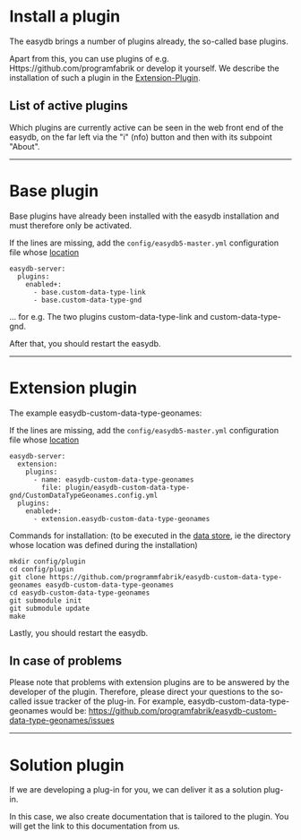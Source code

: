 # Install a plugin

The easydb brings a number of plugins already, the so-called base plugins.

Apart from this, you can use plugins of e.g. Https://github.com/programfabrik or develop it yourself. We describe the installation of such a plugin in the [Extension-Plugin](#extension-plugin).

## List of active plugins

Which plugins are currently active can be seen in the web front end of the easydb, on the far left via the "i" (nfo) button and then with its subpoint "About".

---

# Base plugin

Base plugins have already been installed with the easydb installation and must therefore only be activated.

If the lines are missing, add the `config/easydb5-master.yml` configuration file whose [location](./sysadmin/installation/installation.md#mount)

    easydb-server:
      plugins:
        enabled+:
          - base.custom-data-type-link
          - base.custom-data-type-gnd

... for e.g. The two plugins custom-data-type-link and custom-data-type-gnd.

After that, you should restart the easydb.

---

# Extension plugin

The example easydb-custom-data-type-geonames:

If the lines are missing, add the `config/easydb5-master.yml` configuration file whose [location](./sysadmin/installation/installation.md#mount)

    easydb-server:
      extension:
        plugins:
          - name: easydb-custom-data-type-geonames
            file: plugin/easydb-custom-data-type-gnd/CustomDataTypeGeonames.config.yml
      plugins:
        enabled+:
          - extension.easydb-custom-data-type-geonames

Commands for installation: (to be executed in the [data store](./sysadmin/installation_data_determine/installation_data_determine.md), ie the directory whose location was defined during the installation)

    mkdir config/plugin
    cd config/plugin
    git clone https://github.com/programmfabrik/easydb-custom-data-type-geonames easydb-custom-data-type-geonames
    cd easydb-custom-data-type-geonames
    git submodule init
    git submodule update
    make

Lastly, you should restart the easydb.

## In case of problems

Please note that problems with extension plugins are to be answered by the developer of the plugin. Therefore, please direct your questions to the so-called issue tracker of the plug-in. For example, easydb-custom-data-type-geonames would be: https://github.com/programfabrik/easydb-custom-data-type-geonames/issues

---

# Solution plugin

If we are developing a plug-in for you, we can deliver it as a solution plug-in.

In this case, we also create documentation that is tailored to the plugin. You will get the link to this documentation from us.